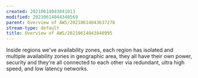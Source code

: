 ```yaml
---
created: 20210614043841013
modified: 20210614044348569
parent: Overview of AWS/20210614043637278
stream-type: default
title: Overview of AWS/20210614043840995
---
```

Inside regions we've availability zones, each region has isolated and multiple availability zones in geographic area, they all have their own power, security and they're all connected to each other via redundant, ultra high speed, and low latency networks.

